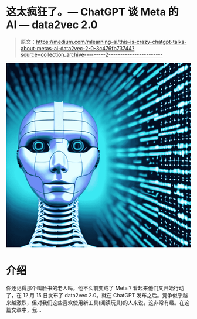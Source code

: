 # 这太疯狂了。— ChatGPT 谈 Meta 的 AI — data2vec 2.0

> 原文：<https://medium.com/mlearning-ai/this-is-crazy-chatgpt-talks-about-metas-ai-data2vec-2-0-3c476fb73744?source=collection_archive---------2----------------------->

![](img/4e8774ec388c96ddf2a1738bceb21ebf.png)

# 介绍

你还记得那个叫脸书的老人吗，他不久前变成了 Meta？看起来他们又开始行动了，在 12 月 15 日发布了 data2vec 2.0。就在 ChatGPT 发布之后。竞争似乎越来越激烈，但对我们这些喜欢使用新工具(阅读玩具)的人来说，这非常有趣。在这篇文章中，我…